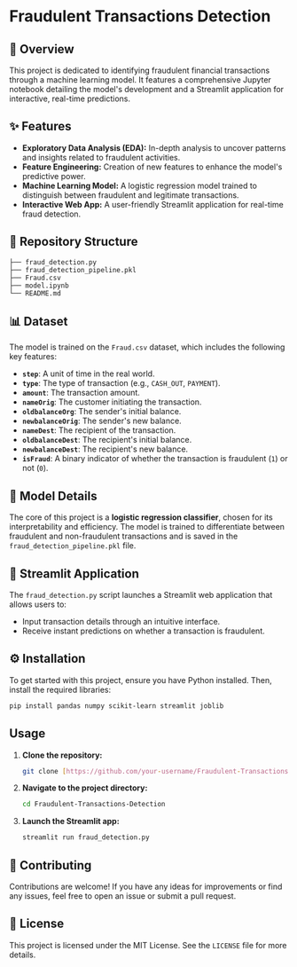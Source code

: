 # Fraudulent Transactions Detection

## 📝 Overview

This project is dedicated to identifying fraudulent financial transactions through a machine learning model. It features a comprehensive Jupyter notebook detailing the model's development and a Streamlit application for interactive, real-time predictions.

## ✨ Features

* **Exploratory Data Analysis (EDA):** In-depth analysis to uncover patterns and insights related to fraudulent activities.
* **Feature Engineering:** Creation of new features to enhance the model's predictive power.
* **Machine Learning Model:** A logistic regression model trained to distinguish between fraudulent and legitimate transactions.
* **Interactive Web App:** A user-friendly Streamlit application for real-time fraud detection.

## 📂 Repository Structure

```
├── fraud_detection.py
├── fraud_detection_pipeline.pkl
├── Fraud.csv
├── model.ipynb
└── README.md
```

## 📊 Dataset

The model is trained on the `Fraud.csv` dataset, which includes the following key features:

* **`step`**: A unit of time in the real world.
* **`type`**: The type of transaction (e.g., `CASH_OUT`, `PAYMENT`).
* **`amount`**: The transaction amount.
* **`nameOrig`**: The customer initiating the transaction.
* **`oldbalanceOrg`**: The sender's initial balance.
* **`newbalanceOrig`**: The sender's new balance.
* **`nameDest`**: The recipient of the transaction.
* **`oldbalanceDest`**: The recipient's initial balance.
* **`newbalanceDest`**: The recipient's new balance.
* **`isFraud`**: A binary indicator of whether the transaction is fraudulent (`1`) or not (`0`).

## 🤖 Model Details

The core of this project is a **logistic regression classifier**, chosen for its interpretability and efficiency. The model is trained to differentiate between fraudulent and non-fraudulent transactions and is saved in the `fraud_detection_pipeline.pkl` file.

## 🚀 Streamlit Application

The `fraud_detection.py` script launches a Streamlit web application that allows users to:

* Input transaction details through an intuitive interface.
* Receive instant predictions on whether a transaction is fraudulent.

## ⚙️ Installation

To get started with this project, ensure you have Python installed. Then, install the required libraries:

```bash
pip install pandas numpy scikit-learn streamlit joblib
```

## Usage

1.  **Clone the repository:**
    ```bash
    git clone [https://github.com/your-username/Fraudulent-Transactions-Detection.git](https://github.com/your-username/Fraudulent-Transactions-Detection.git)
    ```
2.  **Navigate to the project directory:**
    ```bash
    cd Fraudulent-Transactions-Detection
    ```
3.  **Launch the Streamlit app:**
    ```bash
    streamlit run fraud_detection.py
    ```

## 🤝 Contributing

Contributions are welcome! If you have any ideas for improvements or find any issues, feel free to open an issue or submit a pull request.

## 📜 License

This project is licensed under the MIT License. See the `LICENSE` file for more details.
